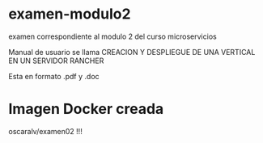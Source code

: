 # examen-modulo2
examen correspondiente al modulo 2 del curso microservicios

Manual de usuario se llama CREACION Y DESPLIEGUE DE UNA VERTICAL EN UN SERVIDOR RANCHER

Esta en formato .pdf y .doc

# Imagen Docker creada
oscaralv/examen02
!!!
